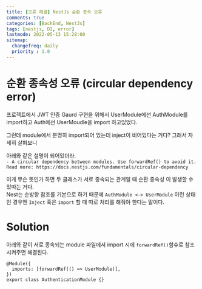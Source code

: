 ```yaml
---
title: [오류 해결] NestJs 순환 종속 오류
comments: true
categories: [BackEnd, NestJs]
tags: [nestjs, DI, error]
lastmode: 2022-05-13 15:28:00
sitemap:  
  changefreq: daily
  priority : 1.0
---
```


# 순환 종속성 오류 (circular dependency error)

프로젝트에서 JWT 인증 Gaurd 구현을 위해서 UserModule에선 AuthModule를 import하고 Auth에선 UserMoudle을 import 하고있었다.

그런데 module에서 분명히 import되어 있는데 inject이 비어있다는 거다? 그래서 자세히 살펴보니

아래와 같은 설명이 되어있더라.  
`- A circular dependency between modules. Use forwardRef() to avoid it. Read more: https://docs.nestjs.com/fundamentals/circular-dependency`

이게 무슨 뜻인가 하면 두 클래스가 서로 종속되는 관계일 때 순환 종속성 이 발생할 수 있따는 거다.  
Nest는 순방향 참조를 기본으로 하기 때문에 `AuthModule <-> UserModule` 이런 상태인 경우엔 `Inject` 혹은 `import` 할 때 따로 처리를 해줘야 한다는 말이다.

# Solution

아래와 같이 서로 종속되는 module 파일에서 import 시에 `forwardRef()`함수로 참조시켜주면 해결된다.

```TS
@Module({
  imports: [forwardRef(() => UserModule)],
})
export class AuthenticationModule {}
```
